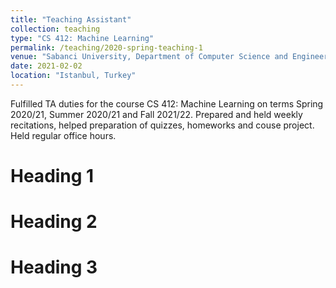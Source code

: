 ```yaml
---
title: "Teaching Assistant"
collection: teaching
type: "CS 412: Machine Learning"
permalink: /teaching/2020-spring-teaching-1
venue: "Sabanci University, Department of Computer Science and Engineering"
date: 2021-02-02
location: "Istanbul, Turkey"
---
```


Fulfilled TA duties for the course CS 412: Machine Learning on terms Spring 2020/21, Summer 2020/21 and Fall 2021/22. Prepared and held weekly recitations, helped preparation of quizzes, homeworks and couse project. Held regular office hours. 

Heading 1
======

Heading 2
======

Heading 3
======
